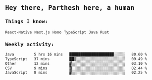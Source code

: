 <samp>
    <h2>Hey there, Parthesh here, a human</h2>
    <h3>Things I know: </h3>
    <code>React-Native</code> <code>Next.js</code> <code>Hono</code> <code>TypeScript</code> <code>Java</code> <code>Rust</code>
    <h3>Weekly activity:</h3>
<!--START_SECTION:waka-->

```txt
Java         5 hrs 16 mins   ████████████████████░░░░░   80.60 %
TypeScript   37 mins         ██▒░░░░░░░░░░░░░░░░░░░░░░   09.49 %
Other        12 mins         ▓░░░░░░░░░░░░░░░░░░░░░░░░   03.10 %
CSV          9 mins          ▓░░░░░░░░░░░░░░░░░░░░░░░░   02.44 %
JavaScript   8 mins          ▓░░░░░░░░░░░░░░░░░░░░░░░░   02.25 %
```

<!--END_SECTION:waka-->
</samp>
